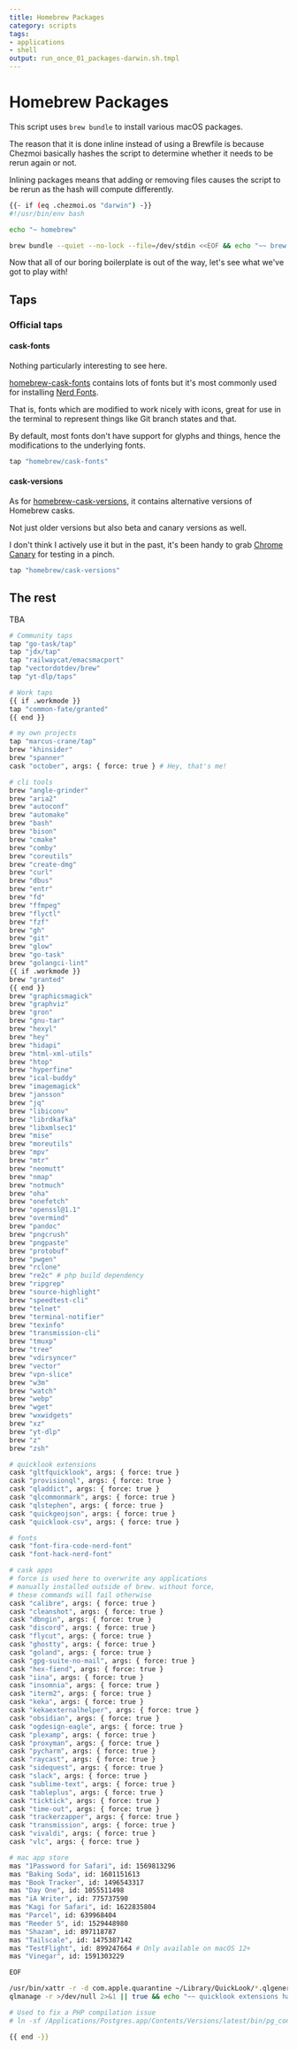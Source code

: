 ```yaml
---
title: Homebrew Packages
category: scripts
tags:
- applications
- shell
output: run_once_01_packages-darwin.sh.tmpl
---
```


# Homebrew Packages

This script uses `brew bundle` to install various macOS packages.

The reason that it is done inline instead of using a Brewfile is because Chezmoi basically hashes the script to determine whether it needs to be rerun again or not.

Inlining packages means that adding or removing files causes the script to be rerun as the hash will compute differently.

```bash
{{- if (eq .chezmoi.os "darwin") -}}
#!/usr/bin/env bash

echo "~ homebrew"

brew bundle --quiet --no-lock --file=/dev/stdin <<EOF && echo "~~ brew packages have been updated"
```

Now that all of our boring boilerplate is out of the way, let's see what we've got to play with!

## Taps

### Official taps

#### cask-fonts

Nothing particularly interesting to see here.

[homebrew-cask-fonts](https://github.com/Homebrew/homebrew-cask-fonts) contains lots of fonts but it's most commonly used for installing [Nerd Fonts](https://www.nerdfonts.com/).

That is, fonts which are modified to work nicely with icons, great for use in the terminal to represent things like Git branch states and that.

By default, most fonts don't have support for glyphs and things, hence the modifications to the underlying fonts.

```bash
tap "homebrew/cask-fonts"
```

#### cask-versions

As for [homebrew-cask-versions](https://github.com/Homebrew/homebrew-cask-versions), it contains alternative versions of Homebrew casks.

Not just older versions but also beta and canary versions as well.

I don't think I actively use it but in the past, it's been handy to grab [Chrome Canary](https://www.google.com/intl/en_au/chrome/canary/) for testing in a pinch.

```bash
tap "homebrew/cask-versions"
```

## The rest

TBA

```bash
# Community taps
tap "go-task/tap"
tap "jdx/tap"
tap "railwaycat/emacsmacport"
tap "vectordotdev/brew"
tap "yt-dlp/taps"

# Work taps
{{ if .workmode }}
tap "common-fate/granted"
{{ end }}

# my own projects
tap "marcus-crane/tap"
brew "khinsider"
brew "spanner"
cask "october", args: { force: true } # Hey, that's me!

# cli tools
brew "angle-grinder"
brew "aria2"
brew "autoconf"
brew "automake"
brew "bash"
brew "bison"
brew "cmake"
brew "comby"
brew "coreutils"
brew "create-dmg"
brew "curl"
brew "dbus"
brew "entr"
brew "fd"
brew "ffmpeg"
brew "flyctl"
brew "fzf"
brew "gh"
brew "git"
brew "glow"
brew "go-task"
brew "golangci-lint"
{{ if .workmode }}
brew "granted"
{{ end }}
brew "graphicsmagick"
brew "graphviz"
brew "gron"
brew "gnu-tar"
brew "hexyl"
brew "hey"
brew "hidapi"
brew "html-xml-utils"
brew "htop"
brew "hyperfine"
brew "ical-buddy"
brew "imagemagick"
brew "jansson"
brew "jq"
brew "libiconv"
brew "librdkafka"
brew "libxmlsec1"
brew "mise"
brew "moreutils"
brew "mpv"
brew "mtr"
brew "neomutt"
brew "nmap"
brew "notmuch"
brew "oha"
brew "onefetch"
brew "openssl@1.1"
brew "overmind"
brew "pandoc"
brew "pngcrush"
brew "pngpaste"
brew "protobuf"
brew "pwgen"
brew "rclone"
brew "re2c" # php build dependency
brew "ripgrep"
brew "source-highlight"
brew "speedtest-cli"
brew "telnet"
brew "terminal-notifier"
brew "texinfo"
brew "transmission-cli"
brew "tmuxp"
brew "tree"
brew "vdirsyncer"
brew "vector"
brew "vpn-slice"
brew "w3m"
brew "watch"
brew "webp"
brew "wget"
brew "wxwidgets"
brew "xz"
brew "yt-dlp"
brew "z"
brew "zsh"

# quicklook extensions
cask "gltfquicklook", args: { force: true }
cask "provisionql", args: { force: true }
cask "qladdict", args: { force: true }
cask "qlcommonmark", args: { force: true }
cask "qlstephen", args: { force: true }
cask "quickgeojson", args: { force: true }
cask "quicklook-csv", args: { force: true }

# fonts
cask "font-fira-code-nerd-font"
cask "font-hack-nerd-font"

# cask apps
# force is used here to overwrite any applications
# manually installed outside of brew. without force,
# these commands will fail otherwise
cask "calibre", args: { force: true }
cask "cleanshot", args: { force: true }
cask "dbngin", args: { force: true }
cask "discord", args: { force: true }
cask "flycut", args: { force: true }
cask "ghostty", args: { force: true }
cask "goland", args: { force: true }
cask "gpg-suite-no-mail", args: { force: true }
cask "hex-fiend", args: { force: true }
cask "iina", args: { force: true }
cask "insomnia", args: { force: true }
cask "iterm2", args: { force: true }
cask "keka", args: { force: true }
cask "kekaexternalhelper", args: { force: true }
cask "obsidian", args: { force: true }
cask "ogdesign-eagle", args: { force: true }
cask "plexamp", args: { force: true }
cask "proxyman", args: { force: true }
cask "pycharm", args: { force: true }
cask "raycast", args: { force: true }
cask "sidequest", args: { force: true }
cask "slack", args: { force: true }
cask "sublime-text", args: { force: true }
cask "tableplus", args: { force: true }
cask "ticktick", args: { force: true }
cask "time-out", args: { force: true }
cask "trackerzapper", args: { force: true }
cask "transmission", args: { force: true }
cask "vivaldi", args: { force: true }
cask "vlc", args: { force: true }

# mac app store
mas "1Password for Safari", id: 1569813296
mas "Baking Soda", id: 1601151613
mas "Book Tracker", id: 1496543317
mas "Day One", id: 1055511498
mas "iA Writer", id: 775737590
mas "Kagi for Safari", id: 1622835804
mas "Parcel", id: 639968404
mas "Reeder 5", id: 1529448980
mas "Shazam", id: 897118787
mas "Tailscale", id: 1475387142
mas "TestFlight", id: 899247664 # Only available on macOS 12+
mas "Vinegar", id: 1591303229

EOF

/usr/bin/xattr -r -d com.apple.quarantine ~/Library/QuickLook/*.qlgenerator
qlmanage -r >/dev/null 2>&1 || true && echo "~~ quicklook extensions have been configured"

# Used to fix a PHP compilation issue
# ln -sf /Applications/Postgres.app/Contents/Versions/latest/bin/pg_config  /usr/local/bin/pg_config

{{ end -}}
```
